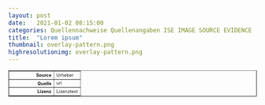 ```yaml
---
layout: post
date:   2021-01-02 08:15:00
categories: Quellennachweise Quellenangaben ISE IMAGE SOURCE EVIDENCE
title:  "Lorem ipsum"
thumbnail: overlay-pattern.png
highresolutionimg: overlay-pattern.png
---
```


<div class="entry-content">

<table style="font-size: xx-small" border="1" cellpadding="2">
<tbody>
<tr>
<th style="text-align: right" width="81"><strong>Source</strong></th>
<td>Urheber</td>
</tr>
<tr>
<th style="text-align: right" width="81"><strong>Quelle</strong></th>
<td>url</td>
</tr>
<tr>
<th style="text-align: right" width="81"><strong>Lizenz</strong></th>
<td>Lizenztext</td>
</tr>
</tbody>
</table>
<p>&nbsp;</p>

</div><!-- .entry-content -->

